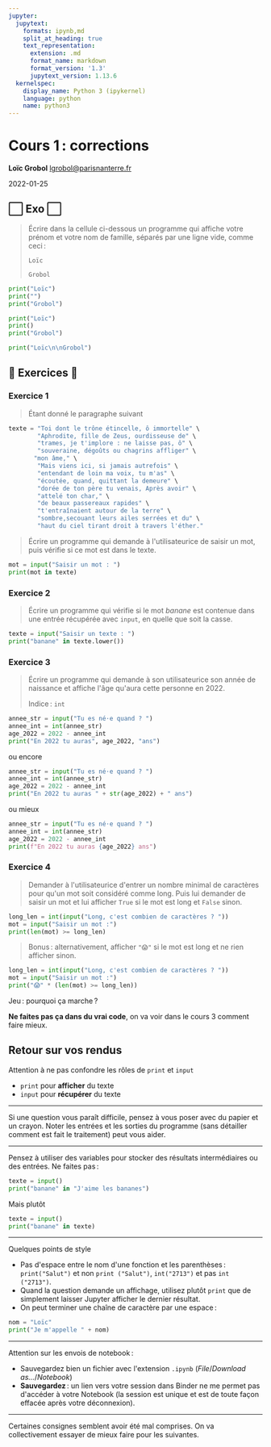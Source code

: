 ```yaml
---
jupyter:
  jupytext:
    formats: ipynb,md
    split_at_heading: true
    text_representation:
      extension: .md
      format_name: markdown
      format_version: '1.3'
      jupytext_version: 1.13.6
  kernelspec:
    display_name: Python 3 (ipykernel)
    language: python
    name: python3
---
```


<!-- LTeX: language=fr -->
<!-- #region slideshow={"slide_type": "slide"} -->
Cours 1 : corrections
=====================

**Loïc Grobol** [<lgrobol@parisnanterre.fr>](mailto:lgrobol@parisnanterre.fr)

2022-01-25
<!-- #endregion -->

## ⬜ Exo ⬜

> Écrire dans la cellule ci-dessous un programme qui affiche votre prénom et votre nom de famille,
> séparés par une ligne vide, comme ceci :
> 
> ```text
> Loïc
> 
> Grobol
> ```

```python
print("Loïc")
print("")
print("Grobol")
```

```python
print("Loïc")
print()
print("Grobol")
```

```python
print("Loïc\n\nGrobol")
```

<!-- #region -->
## 🦾 Exercices 🦾


### Exercice 1

> Étant donné le paragraphe suivant
<!-- #endregion -->

```python
texte = "Toi dont le trône étincelle, ô immortelle" \
        "Aphrodite, fille de Zeus, ourdisseuse de" \
        "trames, je t'implore : ne laisse pas, ô" \
        "souveraine, dégoûts ou chagrins affliger" \
       "mon âme," \
        "Mais viens ici, si jamais autrefois" \
        "entendant de loin ma voix, tu m'as" \
        "écoutée, quand, quittant la demeure" \
        "dorée de ton père tu venais, Après avoir" \
        "attelé ton char," \
        "de beaux passereaux rapides" \
        "t'entraînaient autour de la terre" \
        "sombre,secouant leurs ailes serrées et du" \
        "haut du ciel tirant droit à travers l'éther."
```

> Écrire un programme qui demande à l'utilisateurice de saisir un mot, puis vérifie si ce mot est
> dans le texte.

```python tags=["nbconvert_ignore"]
mot = input("Saisir un mot : ")
print(mot in texte)
```

### Exercice 2

> Écrire un programme qui vérifie si le mot *banane* est contenue dans une entrée récupérée avec
> `input`, en quelle que soit la casse.

```python tags=["nbconvert_ignore"]
texte = input("Saisir un texte : ")
print("banane" in texte.lower())
```

### Exercice 3

> Écrire un programme qui demande à son utilisateurice son année de naissance et affiche l'âge
> qu'aura cette personne en 2022.
>
> Indice : `int`

```python tags=["nbconvert_ignore"]
annee_str = input("Tu es né⋅e quand ? ")
annee_int = int(annee_str)
age_2022 = 2022 - annee_int
print("En 2022 tu auras", age_2022, "ans")
```

ou encore

```python tags=["nbconvert_ignore"]
annee_str = input("Tu es né⋅e quand ? ")
annee_int = int(annee_str)
age_2022 = 2022 - annee_int
print("En 2022 tu auras " + str(age_2022) + " ans")
```

ou mieux

```python tags=["nbconvert_ignore"]
annee_str = input("Tu es né⋅e quand ? ")
annee_int = int(annee_str)
age_2022 = 2022 - annee_int
print(f"En 2022 tu auras {age_2022} ans")
```

### Exercice 4

> Demander à l'utilisateurice d'entrer un nombre minimal de caractères pour qu'un mot soit considéré
> comme long. Puis lui demander de saisir un mot et lui afficher `True` si le mot est long et
> `False` sinon.

```python tags=["nbconvert_ignore"]
long_len = int(input("Long, c'est combien de caractères ? "))
mot = input("Saisir un mot :")
print(len(mot) >= long_len)
```

> Bonus : alternativement, afficher `"😱"` si le mot est long et ne rien afficher sinon.

```python tags=["nbconvert_ignore"]
long_len = int(input("Long, c'est combien de caractères ? "))
mot = input("Saisir un mot :")
print("😱" * (len(mot) >= long_len))
```

Jeu : pourquoi ça marche ?

**Ne faites pas ça dans du vrai code**, on va voir dans le cours 3 comment faire mieux.

## Retour sur vos rendus

Attention à ne pas confondre les rôles de `print` et `input`

- `print` pour **afficher** du texte
- `input` pour **récupérer** du texte

---

Si une question vous paraît difficile, pensez à vous poser avec du papier et un crayon. Noter les entrées et les sorties du programme (sans détailler comment est fait le traitement) peut vous aider.

---

Pensez à utiliser des variables pour stocker des résultats intermédiaires ou des entrées. Ne faites
pas :

```python tags=["nbconvert_ignore"]
texte = input()
print("banane" in "J'aime les bananes")
```

Mais plutôt

```python tags=["nbconvert_ignore"]
texte = input()
print("banane" in texte)
```

---

Quelques points de style

- Pas d'espace entre le nom d'une fonction et les parenthèses : `print("Salut")` et non `print
  ("Salut")`, `int("2713")` et pas `int ("2713")`.
- Quand la question demande un affichage, utilisez plutôt `print` que de simplement laisser Jupyter
  afficher le dernier résultat.
- On peut terminer une chaîne de caractère par une espace :

```python
nom = "Loïc"
print("Je m'appelle " + nom)
```

---

Attention sur les envois de notebook :

- Sauvegardez bien un fichier avec l'extension `.ipynb` (*File*/*Download as…*/*Notebook*)
- **Sauvegardez** : un lien vers votre session dans Binder ne me permet pas d'accéder à votre
  Notebook (la session est unique et est de toute façon effacée après votre déconnexion).

---

Certaines consignes semblent avoir été mal comprises. On va collectivement essayer de mieux faire
pour les suivantes.
